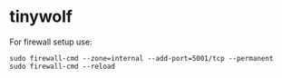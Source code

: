 # tinywolf

For firewall setup use:

```
sudo firewall-cmd --zone=internal --add-port=5001/tcp --permanent
sudo firewall-cmd --reload
```
